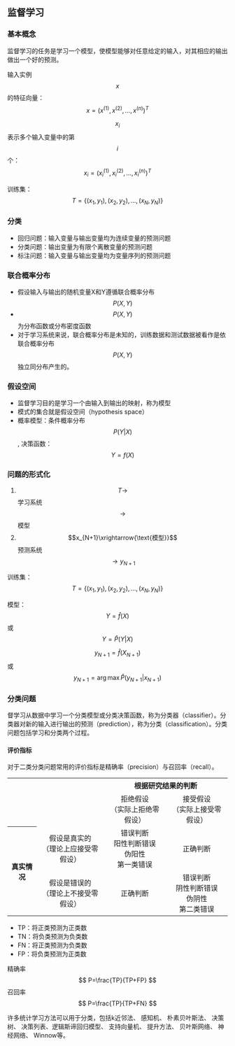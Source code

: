 ## 监督学习

### 基本概念

监督学习的任务是学习一个模型，使模型能够对任意给定的输入，对其相应的输出做出一个好的预测。

输入实例$$x$$的特征向量：$$x=(x^{(1)},x^{(2)},\ldots,x^{(n)})^T$$

$$x_i$$表示多个输入变量中的第$$i$$个：$$x_i=(x_i^{(1)},x_i^{(2)},\ldots,x_i^{(n)})^T$$

训练集：$$T=\{(x_1,y_1),(x_2,y_2),\ldots,(x_N,y_N)\}$$

### 分类

* 回归问题：输入变量与输出变量均为连续变量的预测问题
* 分类问题：输出变量为有限个离散变量的预测问题
* 标注问题：输入变量与输出变量均为变量序列的预测问题

### 联合概率分布

* 假设输入与输出的随机变量X和Y遵循联合概率分布$$P(X,Y)$$
* $$P(X,Y)$$为分布函数或分布密度函数
* 对于学习系统来说，联合概率分布是未知的，训练数据和测试数据被看作是依联合概率分布$$P(X,Y)$$独立同分布产生的。

### 假设空间

* 监督学习目的是学习一个由输入到输出的映射，称为模型
* 模式的集合就是假设空间（hypothesis space）
* 概率模型：条件概率分布$$P(Y|X)$$, 决策函数：$$Y=f(X)$$

### 问题的形式化

1. $$T\longrightarrow$$学习系统$$\longrightarrow$$模型
2. $$x_{N+1}\xrightarrow{\text{模型}}$$预测系统$$\longrightarrow y_{N+1}$$

训练集：$$T=\{(x_1,y_1),(x_2,y_2),\ldots,(x_N,y_N)\}$$

模型：$$Y=\hat{f}(X)$$或$$Y=\hat{P}(Y|X)$$

$$ y_{N+1}=\hat{f}(X_{N+1}) $$或$$ y_{N+1}=\arg \max {\hat{P}(y_{N+1}|x_{N+1})} $$

### 分类问题

督学习从数据中学习一个分类模型或分类决策函数，称为分类器（classifier）。分类器对新的输入进行输出的预测（prediction），称为分类（classification）。分类问题包括学习和分类两个过程。

#### 评价指标

对于二类分类问题常用的评价指标是精确率（precision）与召回率（recall）。

<table>
  <tr>
    <th align="center" rowspan="2" colspan="2"></th>
    <th align="center" colspan="2">根据研究结果的判断</th>
  </tr>
  <tr>
    <td align="center">拒绝假设<br />（实际上拒绝零假设）</td>
    <td align="center">接受假设<br />（实际上接受零假设）</td>
  </tr>
  <tr>
    <th align="center" rowspan="2">真实情况</th>
    <td align="center">假设是真实的<br />（理论上应接受零假设）</td>
    <td align="center">错误判断<br />阳性判断错误<br />伪阳性<br />第一类错误</td>
    <td align="center">正确判断</td>
  </tr>
  <tr>
    <td align="center">假设是错误的<br />（理论上不接受零假设）</td>
    <td align="center">正确判断</td>
    <td align="center">错误判断<br />阴性判断错误<br />伪阴性<br />第二类错误</td>
  </tr>
</table>

* TP：将正类预测为正类数
* TN：将负类预测为负类数
* FN：将正类预测为负类数
* FP：将负类预测为正类数

精确率$$ P=\frac{TP}{TP+FP} $$
召回率$$ P=\frac{TP}{TP+FN} $$

许多统计学习方法可以用于分类，包括k近邻法、 感知机、 朴素贝叶斯法、 决策树、 决策列表、逻辑斯谛回归模型、 支持向量机、 提升方法、 贝叶斯网络、 神经网络、 Winnow等。